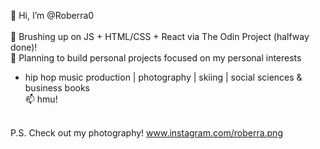 👋 Hi, I’m @Roberra0<br><br>
  🌱 Brushing up on JS + HTML/CSS + React via The Odin Project (halfway done)!<br>
  👀 Planning to build personal projects focused on my personal interests  <br>
  * hip hop music production | photography | skiing | social sciences & business books  <br>
  📫 hmu!<br><br>

P.S. Check out my photography! www.instagram.com/roberra.png
<!---
Roberra0/Roberra0 is a ✨ special ✨ repository because its `README.md` (this file) appears on your GitHub profile.
You can click the Preview link to take a look at your changes.
--->

